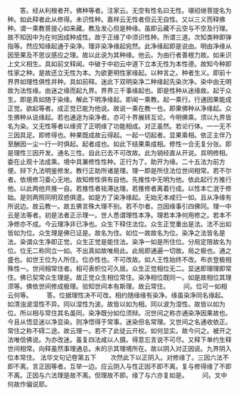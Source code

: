 <!-- { "loadSidebar": true } -->
　　答。经从利根者开。佛种等者。注家云。无空有性名曰无性。堪绍继菩提名为种。如此释者此从修得。未识性种。嘉祥云无性者但云无自性。又以三义而释佛种。谓一乘教菩提心如来藏。教及发心但是种缘。虽即云藏不云空与不空及行理。故不知因中为在何因成种成性。故于正缘了中须识性种。所谓三道。次知类种即弹指等。然应知缘起通于染净。理非染净缘起宛然。此净缘起即是说由。明由净缘从因至果及不思议感应之理。故以此说为其种缘。他云。为由行者善根力故。如来识上文义相生。具如前文释闻。中破于中初云中道下立本无性为本性德。故知今种即性家之种。是故还立无性为本。为欲更明性家缘起。以种言之。种者生义。即前十界界如理性俱性并种。具如前释。迷此下双明染净二种缘起先染次净。染中由无明故为法性缘。由迷之缘而起九界。界界三千事缘起也。即是性种从迷缘故。起于众生。即是真如随于染缘。解此下明净缘起。即闻一乘教。起一乘行。行通因果能成正觉。欲起等者。成正觉已能为他说。故说一乘在教一也。即果佛种从净缘起。众生佛种从说缘起。若也通途为染净者。亦可十界展转互论。今明佛乘。须以九界皆名为染。又无性等者以缘资了正明缘了功能相成。对正虽然。若论行体。一一无不三因具足。即修得也。种果既成故云得起。一起一切起者。显果乘相。依正主伴乃至酬因一尘一行一时俱起。起者成也。如此下结果乘成相。修性一合无复分张。即是理性三因开发。通名三性。自此已去不可改故。此为销经直从开说。具明修相。委在止观十法成乘。境中具兼修性性种。正行为了。助开为缘。二十五法为前方便。辩下九法明鉴修发。教行正助所诸是理。理一即是所住法位世间相常。若不尔者。依境修习委心无地。故知修性俱有自他。先推性中无明为他。依此起行方推行他。以此两他共推一自。若推性者袪滞达理。若推修者离着行成。以性本亡泯于修始。是则两照同明双惑俱遣。如是方了染净缘起。无始无本咸归一如。且从净缘有所说边。故云教一。故五佛言殊大理不别。若不尔者。岂因缘事引四佛同。理一中云是法等者。初是法者正示理一。世人悉谓理性本净。理若本净何用修之。若本不净修亦不成。今云理净非已净也。众生下释住法位。众生正觉重出是法。法不出如皆如为位。众生理是佛已证是。故名为住。如位一故故名为位。染净之法皆名是法。染谓众生净即正觉。众生正觉是能住法。染净一如是所住位。分局定限故名为位。位无二称同立一如。不出真如故唯局此。此局即通遍一切故。局之极也。通之盛也。如世王位为人所住。位亦性也。不可改故。如人王性始终不改。布衣登极相殊性一。世间相常住者。相可表帜位可久居。众生正觉相位无二。显迷即理理即常住。佛已契常众生理是。故正觉众生相位常住。染净相位既同一。如是故相位其理须等。佛依世间修成极理。验知世间本有斯理。故云常住。
　　问。位可一如相云何等。
　　答。位据理性决不可改。相约随缘缘有染净。缘虽染净同名缘起。如清浊波湿性不异。同以湿性为波。故皆以如为相。同以波为湿性。故皆以如为位。所以相与常住其名虽同。染净既分如位须辩。况世间之称亦通染净因果故也。今且从悟显迷以净显染。则净悟得于常事。迷染但名常理。又世间之名通收依正。常住之称不碍二途。故云理一。若不了此徒云开权。如何显实。故今问之。被开之法唯信佛说。为亦改迷。虽复四法咸以人摄。得意忘言说不可尽。又释下单约生释世间相常。向释虽然事理通总。未的示其理境所在。故以阴入对正因说。九界阴入位本常住。
法华文句记卷第五下
　　次然此下以正阴入。对修缘了。三因六法不即不离。言正因等者。互举一边。应云阴入与性正因不即不离。复与修得缘了不即不离。正因与六法理是故不离。但理故不即。缘了与六亦复如是。
　　问。文中何故作偏说耶。
